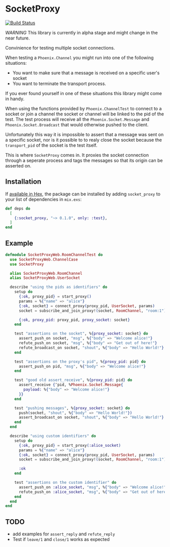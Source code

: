 # SocketProxy
[![Build Status](https://travis-ci.org/kbredemeier/socket_proxy.svg?branch=master)](https://travis-ci.org/kbredemeier/socket_proxy)

*WARNING* This library is currently in alpha stage and might change in the near
future.

Convinience for testing multiple socket connections.

When testing a `Phoenix.Channel` you might run into one of the following
situations:

* You want to make sure that a message is received on a specific user's socket
* You want to terminate the transport process.

If you ever found yourself in one of these situations this library might come
in handy.

When using the functions provided by `Phoenix.ChannelTest` to connect to a
socket or join a channel the socket or channel will be linked to the pid of
the test. The test process will receive all the `Phoenix.Socket.Message` and
`Phoenix.Socket.Broadcast` that would otherwise pushed to the client.

Unfortunately this way it is impossible to assert that a message was sent
on a specific socket, nor is it possible to to realy close the socket because
the `transport_pid` of the socket is the test itself.

This is where `SocketProxy` comes in. It proxies the socket connection through
a seperate process and tags the messages so that its origin can be asserted
on.

## Installation

If [available in Hex](https://hex.pm/docs/publish), the package can be installed
by adding `socket_proxy` to your list of dependencies in `mix.exs`:

```elixir
def deps do
  [
    {:socket_proxy, "~> 0.1.0", only: :test},
  ]
end
```

## Example

```elixir
defmodule SocketProxyWeb.RoomChannelTest do
  use SocketProxyWeb.ChannelCase
  use SocketProxy

  alias SocketProxyWeb.RoomChannel
  alias SocketProxyWeb.UserSocket

  describe "using the pids as identifiers" do
    setup do
      {:ok, proxy_pid} = start_proxy()
      params = %{"name" => "alice"}
      {:ok, socket} = connect_proxy(proxy_pid, UserSocket, params)
      socket = subscribe_and_join_proxy!(socket, RoomChannel, "room:1")

      {:ok, proxy_pid: proxy_pid, proxy_socket: socket}
    end

    test "assertions on the socket", %{proxy_socket: socket} do
      assert_push_on socket, "msg", %{"body" => "Welcome alice!"}
      refute_push_on socket, "msg", %{"body" => "Get out of here!"}
      refute_broadcast_on socket, "shout", %{"body" => "Hello World!"}
    end

    test "assertions on the proxy's pid", %{proxy_pid: pid} do
      assert_push_on pid, "msg", %{"body" => "Welcome alice!"}
    end

    test "good old assert_receive", %{proxy_pid: pid} do
      assert_receive {^pid, %Phoenix.Socket.Message{
        payload: %{"body" => "Welcome alice!"}
      }}
    end

    test "pushing messages", %{proxy_socket: socket} do
      push(socket, "shout", %{"body" => "Hello World!"})
      assert_broadcast_on socket, "shout", %{"body" => "Hello World!"}
    end
  end

  describe "using custom identifiers" do
    setup do
      {:ok, proxy_pid} = start_proxy(:alice_socket)
      params = %{"name" => "alice"}
      {:ok, socket} = connect_proxy(proxy_pid, UserSocket, params)
      socket = subscribe_and_join_proxy!(socket, RoomChannel, "room:1")

      :ok
    end

    test "assertions on the custom identifier" do
      assert_push_on :alice_socket, "msg", %{"body" => "Welcome alice!"}
      refute_push_on :alice_socket, "msg", %{"body" => "Get out of here!"}
    end
  end
end
```

## TODO

* add examples for `assert_reply` and `refute_reply`
* Test if `leave/1` and `close/1` works as expected

